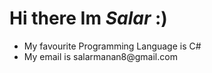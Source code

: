 <h1>Hi there Im <i>Salar</i> :)</h1>

<ul>
  <li>
    My favourite Programming Language is C#
  </li>
  <li> 
    My email is salarmanan8@gmail.com
  </li>
</ul>
 
<!---
SalarAlo/SalarAlo is a ✨ special ✨ repository because its `README.md` (this file) appears on your GitHub profile.
You can click the Preview link to take a look at your changes.
--->
